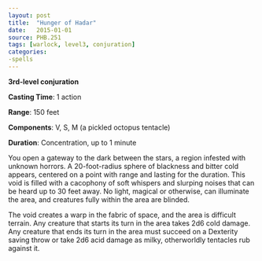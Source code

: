 ```yaml
---
layout: post
title:  "Hunger of Hadar"
date:   2015-01-01
source: PHB.251
tags: [warlock, level3, conjuration]
categories:
-spells
---
```


**3rd-level conjuration**

**Casting Time**: 1 action

**Range**: 150 feet

**Components**: V, S, M (a pickled octopus tentacle)

**Duration**: Concentration, up to 1 minute

You open a gateway to the dark between the stars, a region infested with unknown horrors. A 20-foot-radius sphere of blackness and bitter cold appears, centered on a point with range and lasting for the duration. This void is filled with a cacophony of soft whispers and slurping noises that can be heard up to 30 feet away. No light, magical or otherwise, can illuminate the area, and creatures fully within the area are blinded.

The void creates a warp in the fabric of space, and the area is difficult terrain. Any creature that starts its turn in the area takes 2d6 cold damage. Any creature that ends its turn in the area must succeed on a Dexterity saving throw or take 2d6 acid damage as milky, otherworldly tentacles rub against it.
